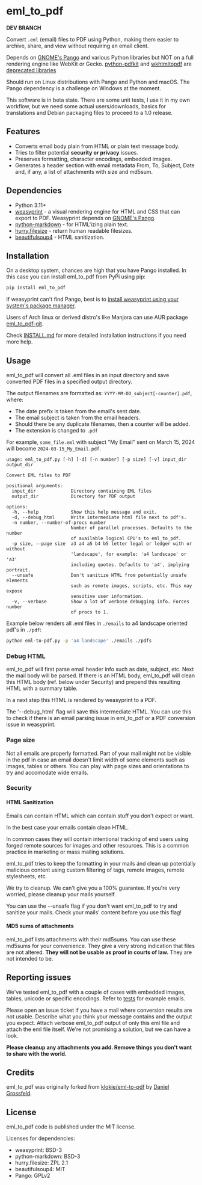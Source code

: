 # eml_to_pdf

**DEV BRANCH**

Convert `.eml` (email) files to PDF using Python, making them easier
to archive, share, and view without requiring an email client.

Depends on [GNOME's Pango](https://gitlab.gnome.org/GNOME/pango) and
various Python libraries but NOT on a full rendering engine like
WebKit or Gecko. [python-pdfkit](https://github.com/JazzCore/python-pdf-kit)
and [wkhtmltopdf](https://github.com/wkhtmltopdf/wkhtmltopdf) are
[deprecated libraries](
https://github.com/JazzCore/python-pdfkit?tab=readme-ov-file#deprecation-warning)

Should run on Linux distributions with Pango and Python and macOS. The Pango
dependency is a challenge on Windows at the moment.

This software is in beta state. There are some unit tests, I use it in my own
workflow, but we need some actual users/downloads, basics for translations and
Debian packaging files to proceed to a 1.0 release.

## Features

- Converts email body plain from HTML or plain text message body.
- Tries to filter potential **security or privacy** issues.
- Preserves formatting, character encodings, embedded images.
- Generates a header section with email metadata From, To, Subject, Date and, if
  any, a list of attachments with size and md5sum.

## Dependencies

- Python 3.11+
- [weasyprint](https://weasyprint.org/) - a visual rendering engine for HTML
  and CSS that can export to PDF. Weasyprint depends on [GNOME's Pango](
  https://gitlab.gnome.org/GNOME/pango).
- [python-markdown](https://github.com/Python-Markdown/markdown) - for
  HTML'izing plain text.
- [hurry.filesize](https://pypi.org/project/hurry.filesize/) - return human
  readable filesizes.
- [beautifulsoup4](https://www.crummy.com/software/BeautifulSoup/) - HTML
  sanitization.

## Installation

On a desktop system, chances are high that you have Pango installed. In this
case you can install eml_to_pdf from PyPi using pip:

```bash
pip install eml_to_pdf
```

If weasyprint can't find Pango, best is to [install weasyprint using your
system's package manager](
https://doc.courtbouillon.org/weasyprint/stable/first_steps.html#installation).

Users of Arch linux or derived distro's like Manjora can use AUR package
[eml_to_pdf-git](https://aur.archlinux.org/packages/eml_to_pdf-git).

Check [INSTALL.md](INSTALL.md) for more detailed installation instructions if
you need more help.

## Usage

eml_to_pdf will convert all .eml files in an input directory and
save converted PDF files in a specified output directory.

The output filenames are formatted as:
`YYYY-MM-DD_subject[-counter].pdf`, where:

- The date prefix is taken from the email's sent date.
- The email subject is taken from the email headers.
- Should there be any duplicate filenames, then a counter will be added.
- The extension is changed to `.pdf`

For example, `some_file.eml` with subject "My Email" sent on March 15, 2024
will become `2024-03-15_My_Email.pdf`.

```text
usage: eml_to_pdf.py [-h] [-d] [-n number] [-p size] [-v] input_dir output_dir

Convert EML files to PDF

positional arguments:
  input_dir             Directory containing EML files
  output_dir            Directory for PDF output

options:
  -h, --help            Show this help message and exit.
  -d, --debug_html      Write intermediate html file next to pdf's.
  -n number, --number-of-procs number
                        Number of parallel processes. Defaults to the number
                        of available logical CPU's to eml_to_pdf.
  -p size, --page size  a3 a4 a5 b4 b5 letter legal or ledger with or without
                        'landscape', for example: 'a4 landscape' or 'a3'
                        including quotes. Defaults to 'a4', implying portrait.
  --unsafe              Don't sanitize HTML from potentially unsafe elements
                        such as remote images, scripts, etc. This may expose
                        sensitive user information.
  -v, --verbose         Show a lot of verbose debugging info. Forces number
                        of procs to 1.
```

Example below renders all .eml files in `./emails` to a4 landscape oriented pdf's
in `./pdf`:

```bash
python eml-to-pdf.py -p 'a4 landscape' ./emails ./pdfs
```

### Debug HTML

eml_to_pdf will first parse email header info such as date, subject, etc. Next
the mail body will be parsed. If there is an HTML body, eml_to_pdf will clean
this HTML body (ref. below under Security) and prepend this resulting HTML with
a summary table.

In a next step this HTML is rendered by weasyprint to a PDF.

The '--debug_html' flag will save this intermediate HTML. You can use this to
check if there is an email parsing issue in eml_to_pdf or a PDF conversion issue
in weasyprint.

### Page size

Not all emails are properly formatted. Part of your mail might not be visible
in the pdf in case an email doesn't limit width of some elements such as
images, tables or others. You can play with page sizes and orientations to try
and accomodate wide emails.

### Security

#### HTML Sanitization

Emails can contain HTML which can contain stuff you don't expect or want.

In the best case your emails contain clean HTML.

In common cases they will contain intentional tracking of end users using
forged remote sources for images and other resources. This is a common
practice in marketing or mass mailing solutions.

eml_to_pdf tries to keep the formatting in your mails ánd clean up
potentially malicious content using custom filtering of tags, remote images,
remote stylesheets, etc.

We try to cleanup. We can't give you a 100% guarantee. If you're very worried,
please cleanup your mails yourself.

You can use the --unsafe flag if you don't want eml_to_pdf to try and
sanitize your mails. Check your mails' content before you use this flag!

#### MD5 sums of attachments

eml_to_pdf lists attachments with their md5sums. You can use these md5sums for
your convenience. They give a very strong indication that files are not
altered. **They will not be usable as proof in courts of law.**
They are not intended to be.

## Reporting issues

We've tested eml_to_pdf with a couple of cases with embedded images, tables,
unicode or specific encodings. Refer to [tests](tree/main/tests) for example
emails.

Please open an issue ticket if you have a mail where conversion results are
not usable. Describe what you think your message contains and the output you
expect. Attach verbose eml_to_pdf output of only this eml file and attach
the eml file itself. We're not promising a solution, but we can
have a look.

**Please cleanup any attachments you add. Remove things you don't want to share with
the world.**

## Credits

eml_to_pdf was originally forked from [klokie/eml-to-pdf](
https://github.com/klokie/eml-to-pdf) by [Daniel Grossfeld](
https://github.com/klokie/).

## License

eml_to_pdf code is published under the MIT license.

Licenses for dependencies:

- weasyprint: BSD-3
- python-markdown: BSD-3
- hurry.filesize: ZPL 2.1
- beautifulsoup4: MIT
- Pango: GPLv2
